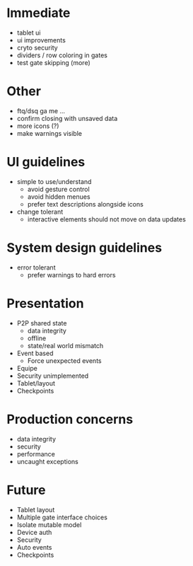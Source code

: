 
# Immediate
 - tablet ui
 - ui improvements
 - cryto security
 - dividers / row coloring in gates
 - test gate skipping (more)

# Other
 - ftq/dsq ga me ...
 - confirm closing with unsaved data
 - more icons (?)
 - make warnings visible

# UI guidelines
 - simple to use/understand
	- avoid gesture control
	- avoid hidden menues
	- prefer text descriptions alongside icons
 - change tolerant
	- interactive elements should not move on data updates

# System design guidelines
 - error tolerant
	- prefer warnings to hard errors

# Presentation
 - P2P shared state
	- data integrity
	- offline
	- state/real world mismatch
 - Event based
	- Force unexpected events
 - Equipe
 - Security unimplemented
 - Tablet/layout
 - Checkpoints

# Production concerns
 - data integrity
 - security
 - performance
 - uncaught exceptions

# Future
 - Tablet layout
 - Multiple gate interface choices
 - Isolate mutable model
 - Device auth
 - Security
 - Auto events
 - Checkpoints
